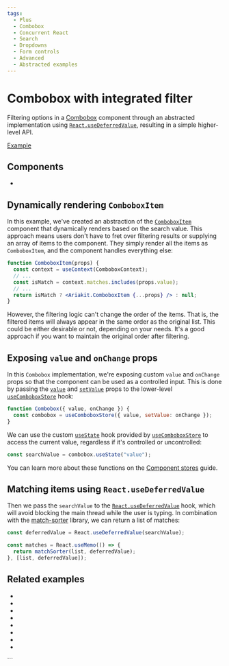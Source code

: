 ```yaml
---
tags:
  - Plus
  - Combobox
  - Concurrent React
  - Search
  - Dropdowns
  - Form controls
  - Advanced
  - Abstracted examples
---
```


# Combobox with integrated filter

<div data-description>

Filtering options in a [Combobox](/components/combobox) component through an abstracted implementation using [`React.useDeferredValue`](https://react.dev/reference/react/useDeferredValue), resulting in a simple higher-level API.

</div>

<div data-tags></div>

<a href="./index.tsx" data-playground>Example</a>

## Components

<div data-cards="components">

- [](/components/combobox)

</div>

## Dynamically rendering `ComboboxItem`

In this example, we've created an abstraction of the [`ComboboxItem`](/reference/combobox-item) component that dynamically renders based on the search value. This approach means users don't have to fret over filtering results or supplying an array of items to the component. They simply render all the items as `ComboboxItem`, and the component handles everything else:

```jsx {6}
function ComboboxItem(props) {
  const context = useContext(ComboboxContext);
  // ...
  const isMatch = context.matches.includes(props.value);
  // ...
  return isMatch ? <Ariakit.ComboboxItem {...props} /> : null;
}
```

However, the filtering logic can't change the order of the items. That is, the filtered items will always appear in the same order as the original list. This could be either desirable or not, depending on your needs. It's a good approach if you want to maintain the original order after filtering.

## Exposing `value` and `onChange` props

In this `Combobox` implementation, we're exposing custom `value` and `onChange` props so that the component can be used as a controlled input. This is done by passing the [`value`](/reference/use-combobox-store#value) and [`setValue`](/reference/use-combobox-store#setvalue) props to the lower-level [`useComboboxStore`](/reference/use-combobox-store) hook:

```js "value"1 "setValue:"
function Combobox({ value, onChange }) {
  const combobox = useComboboxStore({ value, setValue: onChange });
}
```

We can use the custom [`useState`](/reference/use-combobox-store#usestate) hook provided by [`useComboboxStore`](/reference/use-combobox-store) to access the current value, regardless if it's controlled or uncontrolled:

```js
const searchValue = combobox.useState("value");
```

You can learn more about these functions on the [Component stores](/guide/component-stores) guide.

## Matching items using `React.useDeferredValue`

Then we pass the `searchValue` to the [`React.useDeferredValue`](https://react.dev/reference/react/useDeferredValue) hook, which will avoid blocking the main thread while the user is typing. In combination with the [match-sorter](https://www.npmjs.com/package/match-sorter) library, we can return a list of matches:

```js "useDeferredValue" "matchSorter"
const deferredValue = React.useDeferredValue(searchValue);

const matches = React.useMemo(() => {
  return matchSorter(list, deferredValue);
}, [list, deferredValue]);
```

## Related examples

<div data-cards="examples">

- [](/examples/combobox-filtering)
- [](/examples/combobox-animated)
- [](/examples/combobox-cancel)
- [](/examples/combobox-links)
- [](/examples/combobox-multiple)
- [](/examples/combobox-tabs)
- [](/examples/dialog-combobox-command-menu)
- [](/examples/menu-nested-combobox)

</div>
```
